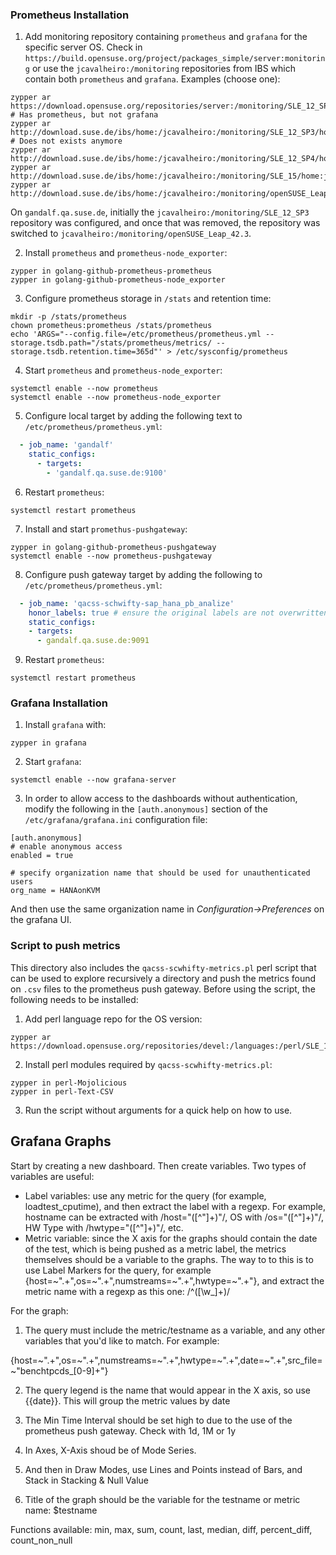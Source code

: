 ### Prometheus Installation

1. Add monitoring repository containing `prometheus` and `grafana` for the specific server OS. Check in `https://build.opensuse.org/project/packages_simple/server:monitoring` or use the `jcavalheiro:/monitoring` repositories from IBS which contain both `prometheus` and `grafana`. Examples (choose one):

```
zypper ar https://download.opensuse.org/repositories/server:/monitoring/SLE_12_SP3/server:monitoring.repo # Has prometheus, but not grafana
zypper ar http://download.suse.de/ibs/home:/jcavalheiro:/monitoring/SLE_12_SP3/home:jcavalheiro:monitoring.repo # Does not exists anymore
zypper ar http://download.suse.de/ibs/home:/jcavalheiro:/monitoring/SLE_12_SP4/home:jcavalheiro:monitoring.repo
zypper ar http://download.suse.de/ibs/home:/jcavalheiro:/monitoring/SLE_15/home:jcavalheiro:monitoring.repo
zypper ar http://download.suse.de/ibs/home:/jcavalheiro:/monitoring/openSUSE_Leap_42.3/home:jcavalheiro:monitoring.repo
```

On `gandalf.qa.suse.de`, initially the `jcavalheiro:/monitoring/SLE_12_SP3` repository was configured, and once that was removed, the repository was switched to `jcavalheiro:/monitoring/openSUSE_Leap_42.3`.

2. Install `prometheus` and `prometheus-node_exporter`:

```
zypper in golang-github-prometheus-prometheus
zypper in golang-github-prometheus-node_exporter
```

3. Configure prometheus storage in `/stats` and retention time:

```
mkdir -p /stats/prometheus
chown prometheus:prometheus /stats/prometheus
echo 'ARGS="--config.file=/etc/prometheus/prometheus.yml --storage.tsdb.path="/stats/prometheus/metrics/ --storage.tsdb.retention.time=365d"' > /etc/sysconfig/prometheus
```

4. Start `prometheus` and `prometheus-node_exporter`:

```
systemctl enable --now prometheus
systemctl enable --now prometheus-node_exporter
```

5. Configure local target by adding the following text to `/etc/prometheus/prometheus.yml`:

```yaml
  - job_name: 'gandalf'
    static_configs:
      - targets:
        - 'gandalf.qa.suse.de:9100'
```

6. Restart `prometheus`:

```
systemctl restart prometheus
```

7. Install and start `promethus-pushgateway`:

```
zypper in golang-github-prometheus-pushgateway
systemctl enable --now prometheus-pushgateway
```

8. Configure push gateway target by adding the following to `/etc/prometheus/prometheus.yml`:

```yaml
  - job_name: 'qacss-schwifty-sap_hana_pb_analize'
    honor_labels: true # ensure the original labels are not overwritten by Prometheus
    static_configs:
    - targets:
      - gandalf.qa.suse.de:9091
```

9. Restart `prometheus`:

```
systemctl restart prometheus
```

### Grafana Installation

1. Install `grafana` with:

```
zypper in grafana
```

2. Start `grafana`:

```
systemctl enable --now grafana-server
```

3. In order to allow access to the dashboards without authentication, modify the following in the `[auth.anonymous]` section of the  `/etc/grafana/grafana.ini` configuration file:

```
[auth.anonymous]
# enable anonymous access
enabled = true

# specify organization name that should be used for unauthenticated users
org_name = HANAonKVM
```

And then use the same organization name in *Configuration->Preferences* on the grafana UI.

### Script to push metrics

This directory also includes the `qacss-scwhifty-metrics.pl` perl script that can be used to explore recursively a directory and push the metrics found on `.csv` files to the prometheus push gateway. Before using the script, the following needs to be installed:

1. Add perl language repo for the OS version:

```
zypper ar https://download.opensuse.org/repositories/devel:/languages:/perl/SLE_12_SP3/devel:languages:perl.repo
```

2. Install perl modules required by `qacss-scwhifty-metrics.pl`:

```
zypper in perl-Mojolicious
zypper in perl-Text-CSV
```

3. Run the script without arguments for a quick help on how to use.

## Grafana Graphs

Start by creating a new dashboard.
Then create variables. Two types of variables are useful:

- Label variables: use any metric for the query (for example, loadtest_cputime), and then extract the label with a regexp. For example, hostname can be extracted with /host="([^"]+)"/, OS with /os="([^"]+)"/, HW Type with /hwtype="([^"]+)"/, etc.
- Metric variable: since the X axis for the graphs should contain the date of the test, which is being pushed as a metric label, the metrics themselves should be a variable to the graphs. The way to to this is to use Label Markers for the query, for example {host=~".+",os=~".+",numstreams=~".+",hwtype=~".+"}, and extract the metric name with a regexp as this one: /^([\w\_]+)/

For the graph:

1) The query must include the metric/testname as a variable, and any other variables that you'd like to match. For example:

{host=~".+",os=~".+",numstreams=~".+",hwtype=~".+",date=~".+",src_file=~"benchtpcds_[0-9]+"}

2) The query legend is the name that would appear in the X axis, so use {{date}}. This will group the metric values by date
3) The Min Time Interval should be set high to due to the use of the prometheus push gateway. Check with 1d, 1M or 1y

4) In Axes, X-Axis shoud be of Mode Series.
5) And then in Draw Modes, use Lines and Points instead of Bars, and Stack in Stacking & Null Value

6) Title of the graph should be the variable for the testname or metric name: $testname

Functions available: min, max, sum, count, last, median, diff, percent_diff, count_non_null
